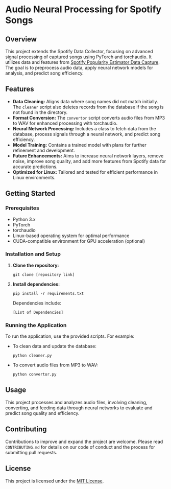 # Audio Neural Processing for Spotify Songs

## Overview
This project extends the Spotify Data Collector, focusing on advanced signal processing of captured songs using PyTorch and torchaudio. It utilizes data and features from [Spotify Popularity Estimator Data Capture](https://github.com/navidfalah/Spotify-Popularity-Estimator-DataCapture). The goal is to preprocess audio data, apply neural network models for analysis, and predict song efficiency.

## Features
- **Data Cleaning:** Aligns data where song names did not match initially. The `cleaner` script also deletes records from the database if the song is not found in the directory.
- **Format Conversion:** The `convertor` script converts audio files from MP3 to WAV for enhanced processing with torchaudio.
- **Neural Network Processing:** Includes a class to fetch data from the database, process signals through a neural network, and predict song efficiency.
- **Model Training:** Contains a trained model with plans for further refinement and development.
- **Future Enhancements:** Aims to increase neural network layers, remove noise, improve song quality, and add more features from Spotify data for accurate predictions.
- **Optimized for Linux:** Tailored and tested for efficient performance in Linux environments.

## Getting Started

### Prerequisites
- Python 3.x
- PyTorch
- torchaudio
- Linux-based operating system for optimal performance
- CUDA-compatible environment for GPU acceleration (optional)

### Installation and Setup
1. **Clone the repository:**
   ```
   git clone [repository link]
   ```
2. **Install dependencies:**
   ```
   pip install -r requirements.txt
   ```
   Dependencies include:
   ```
   [List of Dependencies]
   ```

### Running the Application
To run the application, use the provided scripts. For example:
- To clean data and update the database:
  ```
  python cleaner.py
  ```
- To convert audio files from MP3 to WAV:
  ```
  python convertor.py
  ```

## Usage
This project processes and analyzes audio files, involving cleaning, converting, and feeding data through neural networks to evaluate and predict song quality and efficiency.

## Contributing
Contributions to improve and expand the project are welcome. Please read `CONTRIBUTING.md` for details on our code of conduct and the process for submitting pull requests.

## License
This project is licensed under the [MIT License](LICENSE.md).
